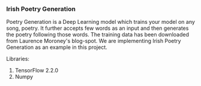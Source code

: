 ### Irish Poetry Generation

Poetry Generation is a Deep Learning model which trains your model on any song, poetry. It further accepts few words as
 an input and then generates the poetry following those words.
The training data has been downloaded from Laurence Moroney's blog-spot.
We are implementing Irish Poetry Generation as an example in this project.

Libraries:
1. TensorFlow 2.2.0
2. Numpy